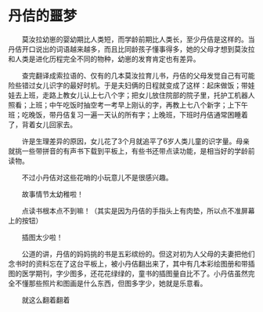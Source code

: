 # 丹佶的噩梦

&emsp;&emsp;莫汝拉幼崽的婴幼期比人类短，而学龄前期比人类长，至少丹佶是这样的。当丹佶开口说出的词语越来越多，而且比同龄孩子懂事得多，她的父母才想到莫汝拉和人类是进化历程完全不同的物种，幼崽的发育肯定也有差异。

&emsp;&emsp;查完翻译成索拉语的、仅有的几本莫汝拉育儿书，丹佶的父母发觉自己有可能险些错过女儿识字的最好时机。于是夫妇俩的日程就变成了这样：起床做饭；带娃娃去上班，走路上教女儿认上七八个字；把女儿放住院部的院子里，托护工机器人照看；上班；中午吃饭时抽空考一考早上刚认的字，再教上七八个新字；上下午班；吃晚饭，带丹佶复习一遍一天认的所有字；上晚班，下班时丹佶通常困睡着了，背着女儿回家去。

&emsp;&emsp;许是生理差异的原因，女儿花了3个月就追平了6岁人类儿童的识字量。母亲就挑一些带拼音的有声书下载到平板上，有些书还带点读功能，是相当好的学龄前读物。

&emsp;&emsp;不过小丹佶对这些花哨的小玩意儿不是很感兴趣。

&emsp;&emsp;故事情节太幼稚啦！

&emsp;&emsp;点读书根本点不到嘛！（其实是因为丹佶的手指头上有肉垫，所以点不准屏幕上的按钮）

&emsp;&emsp;插图太少啦！

&emsp;&emsp;公道的讲，丹佶的妈妈挑的书是五彩缤纷的。但这对初为人父母的夫妻把他们念书时的资料忘在了这台平板上，被小丹佶翻出来了，其中有几本彩绘图册和带插图的医学期刊，字少图多，还花花绿绿的，童书的插图量自比不了。小丹佶虽然完全不懂那些照片和图画是什么东西，但图多字少，她就是乐意看。

&emsp;&emsp;就这么翻着翻着